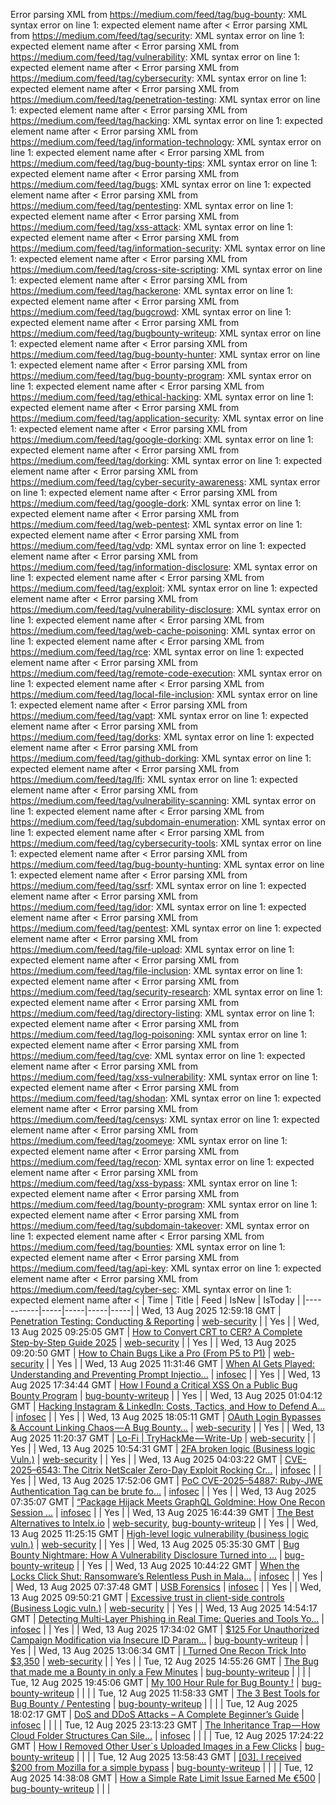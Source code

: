 Error parsing XML from https://medium.com/feed/tag/bug-bounty: XML syntax error on line 1: expected element name after <
Error parsing XML from https://medium.com/feed/tag/security: XML syntax error on line 1: expected element name after <
Error parsing XML from https://medium.com/feed/tag/vulnerability: XML syntax error on line 1: expected element name after <
Error parsing XML from https://medium.com/feed/tag/cybersecurity: XML syntax error on line 1: expected element name after <
Error parsing XML from https://medium.com/feed/tag/penetration-testing: XML syntax error on line 1: expected element name after <
Error parsing XML from https://medium.com/feed/tag/hacking: XML syntax error on line 1: expected element name after <
Error parsing XML from https://medium.com/feed/tag/information-technology: XML syntax error on line 1: expected element name after <
Error parsing XML from https://medium.com/feed/tag/bug-bounty-tips: XML syntax error on line 1: expected element name after <
Error parsing XML from https://medium.com/feed/tag/bugs: XML syntax error on line 1: expected element name after <
Error parsing XML from https://medium.com/feed/tag/pentesting: XML syntax error on line 1: expected element name after <
Error parsing XML from https://medium.com/feed/tag/xss-attack: XML syntax error on line 1: expected element name after <
Error parsing XML from https://medium.com/feed/tag/information-security: XML syntax error on line 1: expected element name after <
Error parsing XML from https://medium.com/feed/tag/cross-site-scripting: XML syntax error on line 1: expected element name after <
Error parsing XML from https://medium.com/feed/tag/hackerone: XML syntax error on line 1: expected element name after <
Error parsing XML from https://medium.com/feed/tag/bugcrowd: XML syntax error on line 1: expected element name after <
Error parsing XML from https://medium.com/feed/tag/bugbounty-writeup: XML syntax error on line 1: expected element name after <
Error parsing XML from https://medium.com/feed/tag/bug-bounty-hunter: XML syntax error on line 1: expected element name after <
Error parsing XML from https://medium.com/feed/tag/bug-bounty-program: XML syntax error on line 1: expected element name after <
Error parsing XML from https://medium.com/feed/tag/ethical-hacking: XML syntax error on line 1: expected element name after <
Error parsing XML from https://medium.com/feed/tag/application-security: XML syntax error on line 1: expected element name after <
Error parsing XML from https://medium.com/feed/tag/google-dorking: XML syntax error on line 1: expected element name after <
Error parsing XML from https://medium.com/feed/tag/dorking: XML syntax error on line 1: expected element name after <
Error parsing XML from https://medium.com/feed/tag/cyber-security-awareness: XML syntax error on line 1: expected element name after <
Error parsing XML from https://medium.com/feed/tag/google-dork: XML syntax error on line 1: expected element name after <
Error parsing XML from https://medium.com/feed/tag/web-pentest: XML syntax error on line 1: expected element name after <
Error parsing XML from https://medium.com/feed/tag/vdp: XML syntax error on line 1: expected element name after <
Error parsing XML from https://medium.com/feed/tag/information-disclosure: XML syntax error on line 1: expected element name after <
Error parsing XML from https://medium.com/feed/tag/exploit: XML syntax error on line 1: expected element name after <
Error parsing XML from https://medium.com/feed/tag/vulnerability-disclosure: XML syntax error on line 1: expected element name after <
Error parsing XML from https://medium.com/feed/tag/web-cache-poisoning: XML syntax error on line 1: expected element name after <
Error parsing XML from https://medium.com/feed/tag/rce: XML syntax error on line 1: expected element name after <
Error parsing XML from https://medium.com/feed/tag/remote-code-execution: XML syntax error on line 1: expected element name after <
Error parsing XML from https://medium.com/feed/tag/local-file-inclusion: XML syntax error on line 1: expected element name after <
Error parsing XML from https://medium.com/feed/tag/vapt: XML syntax error on line 1: expected element name after <
Error parsing XML from https://medium.com/feed/tag/dorks: XML syntax error on line 1: expected element name after <
Error parsing XML from https://medium.com/feed/tag/github-dorking: XML syntax error on line 1: expected element name after <
Error parsing XML from https://medium.com/feed/tag/lfi: XML syntax error on line 1: expected element name after <
Error parsing XML from https://medium.com/feed/tag/vulnerability-scanning: XML syntax error on line 1: expected element name after <
Error parsing XML from https://medium.com/feed/tag/subdomain-enumeration: XML syntax error on line 1: expected element name after <
Error parsing XML from https://medium.com/feed/tag/cybersecurity-tools: XML syntax error on line 1: expected element name after <
Error parsing XML from https://medium.com/feed/tag/bug-bounty-hunting: XML syntax error on line 1: expected element name after <
Error parsing XML from https://medium.com/feed/tag/ssrf: XML syntax error on line 1: expected element name after <
Error parsing XML from https://medium.com/feed/tag/idor: XML syntax error on line 1: expected element name after <
Error parsing XML from https://medium.com/feed/tag/pentest: XML syntax error on line 1: expected element name after <
Error parsing XML from https://medium.com/feed/tag/file-upload: XML syntax error on line 1: expected element name after <
Error parsing XML from https://medium.com/feed/tag/file-inclusion: XML syntax error on line 1: expected element name after <
Error parsing XML from https://medium.com/feed/tag/security-research: XML syntax error on line 1: expected element name after <
Error parsing XML from https://medium.com/feed/tag/directory-listing: XML syntax error on line 1: expected element name after <
Error parsing XML from https://medium.com/feed/tag/log-poisoning: XML syntax error on line 1: expected element name after <
Error parsing XML from https://medium.com/feed/tag/cve: XML syntax error on line 1: expected element name after <
Error parsing XML from https://medium.com/feed/tag/xss-vulnerability: XML syntax error on line 1: expected element name after <
Error parsing XML from https://medium.com/feed/tag/shodan: XML syntax error on line 1: expected element name after <
Error parsing XML from https://medium.com/feed/tag/censys: XML syntax error on line 1: expected element name after <
Error parsing XML from https://medium.com/feed/tag/zoomeye: XML syntax error on line 1: expected element name after <
Error parsing XML from https://medium.com/feed/tag/recon: XML syntax error on line 1: expected element name after <
Error parsing XML from https://medium.com/feed/tag/xss-bypass: XML syntax error on line 1: expected element name after <
Error parsing XML from https://medium.com/feed/tag/bounty-program: XML syntax error on line 1: expected element name after <
Error parsing XML from https://medium.com/feed/tag/subdomain-takeover: XML syntax error on line 1: expected element name after <
Error parsing XML from https://medium.com/feed/tag/bounties: XML syntax error on line 1: expected element name after <
Error parsing XML from https://medium.com/feed/tag/api-key: XML syntax error on line 1: expected element name after <
Error parsing XML from https://medium.com/feed/tag/cyber-sec: XML syntax error on line 1: expected element name after <
| Time | Title | Feed | IsNew | IsToday |
|-----------|-----|-----|-----|-----|
| Wed, 13 Aug 2025 12:59:18 GMT | [Penetration Testing: Conducting & Reporting](https://medium.com/p/9dfbf19a467f) | [web-security](https://medium.com/feed/tag/web-security) |  | Yes |
| Wed, 13 Aug 2025 09:25:05 GMT | [How to Convert CRT to CER? A Complete Step-by-Step Guide 2025](https://medium.com/p/27ad8b2186d6) | [web-security](https://medium.com/feed/tag/web-security) |  | Yes |
| Wed, 13 Aug 2025 09:20:50 GMT | [How to Chain Bugs Like a Pro (From P5 to P1)](https://medium.com/p/0cddd902c8e3) | [web-security](https://medium.com/feed/tag/web-security) |  | Yes |
| Wed, 13 Aug 2025 11:31:46 GMT | [When AI Gets Played: Understanding and Preventing Prompt Injectio...](https://medium.com/p/742890f7f7c5) | [infosec](https://medium.com/feed/tag/infosec) |  | Yes |
| Wed, 13 Aug 2025 17:34:44 GMT | [How I Found a Critical XSS On a Public Bug Bounty Program](https://medium.com/p/27d492117f61) | [bug-bounty-writeup](https://medium.com/feed/tag/bug-bounty-writeup) |  | Yes |
| Wed, 13 Aug 2025 01:04:12 GMT | [Hacking Instagram & LinkedIn: Costs, Tactics, and How to Defend A...](https://medium.com/p/456a352e54bb) | [infosec](https://medium.com/feed/tag/infosec) |  | Yes |
| Wed, 13 Aug 2025 18:05:11 GMT | [OAuth Login Bypasses & Account Linking Chaos — A Bug Bounty...](https://medium.com/p/ff243fd62277) | [web-security](https://medium.com/feed/tag/web-security) |  | Yes |
| Wed, 13 Aug 2025 11:20:37 GMT | [Lo-Fi \| TryHackMe — Write-Up](https://medium.com/p/66934d0cf342) | [web-security](https://medium.com/feed/tag/web-security) |  | Yes |
| Wed, 13 Aug 2025 10:54:31 GMT | [2FA broken logic (Business logic Vuln.)](https://medium.com/p/8bf6cbc68019) | [web-security](https://medium.com/feed/tag/web-security) |  | Yes |
| Wed, 13 Aug 2025 04:03:22 GMT | [CVE-2025–6543: The Citrix NetScaler Zero-Day Exploit Rocking Cr...](https://medium.com/p/0c5d1e5d2432) | [infosec](https://medium.com/feed/tag/infosec) |  | Yes |
| Wed, 13 Aug 2025 17:52:06 GMT | [PoC CVE-2025–54887: Ruby-JWE Authentication Tag can be brute fo...](https://medium.com/p/cd28176492bc) | [infosec](https://medium.com/feed/tag/infosec) |  | Yes |
| Wed, 13 Aug 2025 07:35:07 GMT | [ “Package Hijack Meets GraphQL Goldmine: How One Recon Session ...](https://medium.com/p/8db6274d0811) | [infosec](https://medium.com/feed/tag/infosec) |  | Yes |
| Wed, 13 Aug 2025 16:44:39 GMT | [The Best Alternatives to Intelx.io](https://medium.com/p/f1c469e23fb1) | [web-security](https://medium.com/feed/tag/web-security), [bug-bounty-writeup](https://medium.com/feed/tag/bug-bounty-writeup) |  | Yes |
| Wed, 13 Aug 2025 11:25:15 GMT | [High-level logic vulnerability (business logic vuln.)](https://medium.com/p/04e65fdc18a3) | [web-security](https://medium.com/feed/tag/web-security) |  | Yes |
| Wed, 13 Aug 2025 05:35:30 GMT | [Bug Bounty Nightmare: How A Vulnerability Disclosure Turned into ...](https://medium.com/p/dca809fa00d6) | [bug-bounty-writeup](https://medium.com/feed/tag/bug-bounty-writeup) |  | Yes |
| Wed, 13 Aug 2025 10:44:22 GMT | [When the Locks Click Shut: Ransomware’s Relentless Push in Mala...](https://medium.com/p/e5a9020e92d3) | [infosec](https://medium.com/feed/tag/infosec) |  | Yes |
| Wed, 13 Aug 2025 07:37:48 GMT | [USB Forensics](https://medium.com/p/ebcbcee996ec) | [infosec](https://medium.com/feed/tag/infosec) |  | Yes |
| Wed, 13 Aug 2025 09:50:21 GMT | [Excessive trust in client-side controls (Business Logic vuln.)](https://medium.com/p/99a813bcb79d) | [web-security](https://medium.com/feed/tag/web-security) |  | Yes |
| Wed, 13 Aug 2025 14:54:17 GMT | [Detecting Multi-Layer Phishing in Real Time: Queries and Tools Yo...](https://medium.com/p/c109e1179ef3) | [infosec](https://medium.com/feed/tag/infosec) |  | Yes |
| Wed, 13 Aug 2025 17:34:02 GMT | [$125 For Unauthorized Campaign Modification via Insecure ID Param...](https://medium.com/p/cfda4db522e2) | [bug-bounty-writeup](https://medium.com/feed/tag/bug-bounty-writeup) |  | Yes |
| Wed, 13 Aug 2025 13:06:34 GMT | [I Turned One Recon Trick Into $3,350](https://medium.com/p/07ce80e7e8df) | [web-security](https://medium.com/feed/tag/web-security) |  | Yes |
| Tue, 12 Aug 2025 14:55:26 GMT | [The Bug that made me a Bounty in only a Few Minutes](https://medium.com/p/7cf92bb03c19) | [bug-bounty-writeup](https://medium.com/feed/tag/bug-bounty-writeup) |  |  |
| Tue, 12 Aug 2025 19:45:06 GMT | [My 100 Hour Rule for Bug Bounty !](https://medium.com/p/046f96fc7791) | [bug-bounty-writeup](https://medium.com/feed/tag/bug-bounty-writeup) |  |  |
| Tue, 12 Aug 2025 11:58:33 GMT | [The 3 Best Tools for Bug Bounty / Pentesting](https://medium.com/p/915e95686e6f) | [bug-bounty-writeup](https://medium.com/feed/tag/bug-bounty-writeup) |  |  |
| Tue, 12 Aug 2025 18:02:17 GMT | [DoS and DDoS Attacks – A Complete Beginner’s Guide](https://medium.com/p/8f0e38235964) | [infosec](https://medium.com/feed/tag/infosec) |  |  |
| Tue, 12 Aug 2025 23:13:23 GMT | [The Inheritance Trap — How Cloud Folder Structures Can Sile...](https://medium.com/p/c6716bc56ac7) | [infosec](https://medium.com/feed/tag/infosec) |  |  |
| Tue, 12 Aug 2025 17:24:22 GMT | [How I Removed Other User`s Uploaded Images in a Few Clicks](https://medium.com/p/fdeb6355458b) | [bug-bounty-writeup](https://medium.com/feed/tag/bug-bounty-writeup) |  |  |
| Tue, 12 Aug 2025 13:58:43 GMT | [\[03\]. I received $200 from Mozilla for a simple bypass](https://medium.com/p/fc5f1e020e9a) | [bug-bounty-writeup](https://medium.com/feed/tag/bug-bounty-writeup) |  |  |
| Tue, 12 Aug 2025 14:38:08 GMT | [How a Simple Rate Limit Issue Earned Me €500](https://medium.com/p/763aa5ae8ae1) | [bug-bounty-writeup](https://medium.com/feed/tag/bug-bounty-writeup) |  |  |
